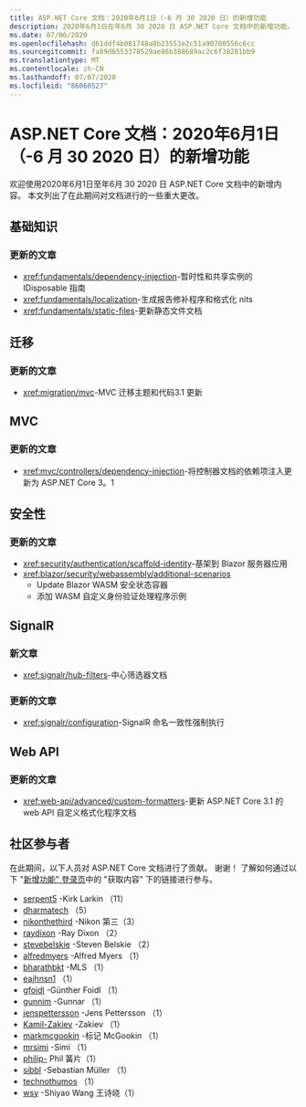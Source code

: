 ```yaml
---
title: ASP.NET Core 文档：2020年6月1日（-6 月 30 2020 日）的新增功能
description: 2020年6月1日在年6月 30 2020 日 ASP.NET Core 文档中的新增功能。
ms.date: 07/06/2020
ms.openlocfilehash: d61ddf4b081748a8b23553e2c51a90700556c6cc
ms.sourcegitcommit: fa89d6553378529ae86b388689ac2c6f38281bb9
ms.translationtype: MT
ms.contentlocale: zh-CN
ms.lasthandoff: 07/07/2020
ms.locfileid: "86060527"
---
```

# <a name="aspnet-core-docs-whats-new-for-june-1-2020---june-30-2020"></a>ASP.NET Core 文档：2020年6月1日（-6 月 30 2020 日）的新增功能

欢迎使用2020年6月1日至年6月 30 2020 日 ASP.NET Core 文档中的新增内容。 本文列出了在此期间对文档进行的一些重大更改。

## <a name="fundamentals"></a>基础知识

### <a name="updated-articles"></a>更新的文章

- <xref:fundamentals/dependency-injection>-暂时性和共享实例的 IDisposable 指南
- <xref:fundamentals/localization>-生成报告修补程序和格式化 nits
- <xref:fundamentals/static-files>-更新静态文件文档

## <a name="migration"></a>迁移

### <a name="updated-articles"></a>更新的文章

- <xref:migration/mvc>-MVC 迁移主题和代码3.1 更新

## <a name="mvc"></a>MVC

### <a name="updated-articles"></a>更新的文章

- <xref:mvc/controllers/dependency-injection>-将控制器文档的依赖项注入更新为 ASP.NET Core 3。1

## <a name="security"></a>安全性

### <a name="updated-articles"></a>更新的文章

- <xref:security/authentication/scaffold-identity>-基架到 Blazor 服务器应用
- <xref:blazor/security/webassembly/additional-scenarios>
  - Update Blazor WASM 安全状态容器
  - 添加 WASM 自定义身份验证处理程序示例

## <a name="signalr"></a>SignalR

### <a name="new-articles"></a>新文章

- <xref:signalr/hub-filters>-中心筛选器文档

### <a name="updated-articles"></a>更新的文章

- <xref:signalr/configuration>-SignalR 命名一致性强制执行

## <a name="web-api"></a>Web API

### <a name="updated-articles"></a>更新的文章

- <xref:web-api/advanced/custom-formatters>-更新 ASP.NET Core 3.1 的 web API 自定义格式化程序文档

## <a name="community-contributors"></a>社区参与者

在此期间，以下人员对 ASP.NET Core 文档进行了贡献。 谢谢！ 了解如何通过以下 "[新增功能" 登录页](index.yml)中的 "获取内容" 下的链接进行参与。

- [serpent5](https://github.com/serpent5) -Kirk Larkin （11）
- [dharmatech](https://github.com/dharmatech) （5）
- [nikonthethird](https://github.com/nikonthethird) -Nikon 第三（3）
- [raydixon](https://github.com/raydixon) -Ray Dixon （2）
- [stevebelskie](https://github.com/stevebelskie) -Steven Belskie （2）
- [alfredmyers](https://github.com/alfredmyers) -Alfred Myers （1）
- [bharathbkt](https://github.com/bharathbkt) -MLS （1）
- [eajhnsn1](https://github.com/eajhnsn1) （1）
- [gfoidl](https://github.com/gfoidl) -Günther Foidl （1）
- [gunnim](https://github.com/gunnim) -Gunnar （1）
- [jenspettersson](https://github.com/jenspettersson) -Jens Pettersson （1）
- [Kamil-Zakiev](https://github.com/Kamil-Zakiev) -Zakiev （1）
- [markmcgookin](https://github.com/markmcgookin) -标记 McGookin （1）
- [mrsimi](https://github.com/mrsimi) -Simi （1）
- [philip-](https://github.com/philip-reed) Phil 簧片（1）
- [sibbl](https://github.com/sibbl) -Sebastian Müller （1）
- [technothumos](https://github.com/technothumos) （1）
- [wsy](https://github.com/wsy) -Shiyao Wang 王诗峣（1）
